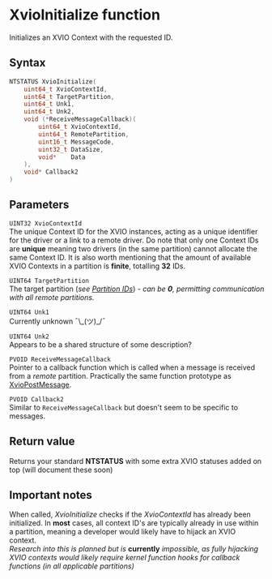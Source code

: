 # XvioInitialize function
Initializes an XVIO Context with the requested ID.

## Syntax
```cpp title='C++'
NTSTATUS XvioInitialize(
    uint64_t XvioContextId,
    uint64_t TargetPartition,
    uint64_t Unk1,
    uint64_t Unk2,
    void (*ReceiveMessageCallback)(
        uint64_t XvioContextId,
        uint64_t RemotePartition,
        uint16_t MessageCode,
        uint32_t DataSize,
        void*    Data
    ),
    void* Callback2
)
```

## Parameters
`UINT32 XvioContextId`  
The unique Context ID for the XVIO instances, acting as a unique identifier for the driver or a link to a remote driver. Do note that only one Context IDs are **unique** meaning two drivers (in the same partition) cannot allocate the same Context ID. It is also worth mentioning that the amount of available XVIO Contexts in a partition is **finite**, totalling **32** IDs.

`UINT64 TargetPartition`  
The target partition (*see [Partition IDs](#)*) - *can be **0**, permitting communication with all remote partitions.*

`UINT64 Unk1`  
Currently unknown ¯\\\_(ツ)_/¯  

`UINT64 Unk2`  
Appears to be a shared structure of some description?

`PVOID ReceiveMessageCallback`  
Pointer to a callback function which is called when a message is received from a *remote* partition. Practically the same function prototype as [XvioPostMessage](#).

`PVOID Callback2`  
Similar to `ReceiveMessageCallback` but doesn't seem to be specific to messages.

## Return value
Returns your standard **NTSTATUS** with some extra XVIO statuses added on top (will document these soon)

## Important notes
When called, *XvioInitialize* checks if the *XvioContextId* has already been initialized. In **most** cases, all context ID's are typically already in use within a partition, meaning a developer would likely have to hijack an XVIO context.  
*Research into this is planned but is* **currently** *impossible, as fully hijacking XVIO contexts would likely require kernel function hooks for callback functions (in all applicable partitions)*